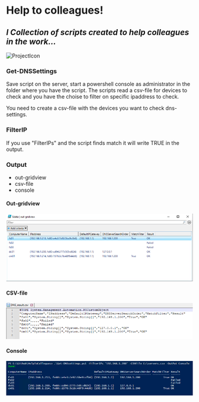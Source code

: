 # Help to colleagues!
## _I Collection of scripts created to help colleagues in the work..._
![ProjectIcon](https://user-images.githubusercontent.com/16079354/209583161-b65c52fb-45a6-4d9d-b431-ef3c9610471f.png) 
### Get-DNSSettings
Save script on the server, start a powershell console as administrator in the folder where you have the script. The scripts read  a csv-file for devices to check and you have the choise to filter on specific ipaddress to check.

You need to create a csv-file with the devices you want to check dns-settings.

### FilterIP
If you use "FilterIPs" and the script finds match it will write TRUE in the output.

### Output
- out-gridview
- csv-file
- console
#### Out-gridview
![ProjectIcon](https://raw.githubusercontent.com/DambergC/HelpToColleagues/main/Images/Out-Gridview_Get-DnsSettings.png)
#### CSV-file
![ProjectIcon](https://raw.githubusercontent.com/DambergC/HelpToColleagues/main/Images/CSV-File_Get-DnsSettings.png)
#### Console
![ProjectIcon](https://raw.githubusercontent.com/DambergC/HelpToColleagues/main/Images/Console_Get-DnsSettings.png)

